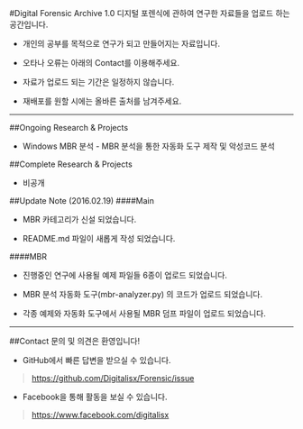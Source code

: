 #Digital Forensic Archive 1.0
디지털 포렌식에 관하여 연구한 자료들을 업로드 하는 공간입니다.
* 개인의 공부를 목적으로 연구가 되고 만들어지는 자료입니다.

* 오타나 오류는 아래의 Contact를 이용해주세요.

* 자료가 업로드 되는 기간은 일정하지 않습니다.

* 재배포를 원할 시에는 올바른 출처를 남겨주세요.

<hr></hr>

##Ongoing Research & Projects
* Windows MBR 분석 - MBR 분석을 통한 자동화 도구 제작 및 악성코드 분석 

##Complete Research & Projects
* 비공개

##Update Note (2016.02.19)
####Main
* MBR 카테고리가 신설 되었습니다.

* README.md 파일이 새롭게 작성 되었습니다.

####MBR
* 진행중인 연구에 사용될 예제 파일들 6종이 업로드 되었습니다.

* MBR 분석 자동화 도구(mbr-analyzer.py) 의 코드가 업로드 되었습니다.

* 각종 예제와 자동화 도구에서 사용될 MBR 덤프 파일이 업로드 되었습니다.

<hr></hr>

##Contact
문의 및 의견은 환영입니다!
* GitHub에서 빠른 답변을 받으실 수 있습니다.

><https://github.com/Digitalisx/Forensic/issue>

* Facebook을 통해 활동을 보실 수 있습니다.

><https://www.facebook.com/digitalisx>
